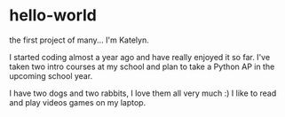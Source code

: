 # hello-world
the first project of many... 
I'm Katelyn.

I started coding almost a year ago and have really enjoyed it so far. I've taken two intro courses at my school and plan to take a Python AP in the upcoming school year. 

I have two dogs and two rabbits, I love them all very much :)
I like to read and play videos games on my laptop.
